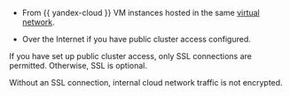 
* From {{ yandex-cloud }} VM instances hosted in the same [virtual network](../../vpc/concepts/network.md).


* Over the Internet if you have public cluster access configured.

If you have set up public cluster access, only SSL connections are permitted. Otherwise, SSL is optional.

Without an SSL connection, internal cloud network traffic is not encrypted.
